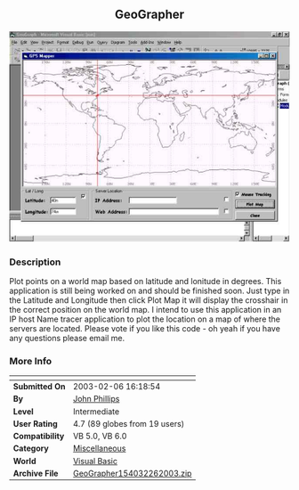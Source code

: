﻿<div align="center">

## GeoGrapher

<img src="PIC2003261537388023.jpg">
</div>

### Description

Plot points on a world map based on latitude and lonitude in degrees. This application is still being worked on and should be finished soon. Just type in the Latitude and Longitude then click Plot Map it will display the crosshair in the correct position on the world map. I intend to use this application in an IP host Name tracer application to plot the location on a map of where the servers are located. Please vote if you like this code - oh yeah if you have any questions please email me.
 
### More Info
 


<span>             |<span>
---                |---
**Submitted On**   |2003-02-06 16:18:54
**By**             |[John Phillips](https://github.com/Planet-Source-Code/PSCIndex/blob/master/ByAuthor/john-phillips.md)
**Level**          |Intermediate
**User Rating**    |4.7 (89 globes from 19 users)
**Compatibility**  |VB 5\.0, VB 6\.0
**Category**       |[Miscellaneous](https://github.com/Planet-Source-Code/PSCIndex/blob/master/ByCategory/miscellaneous__1-1.md)
**World**          |[Visual Basic](https://github.com/Planet-Source-Code/PSCIndex/blob/master/ByWorld/visual-basic.md)
**Archive File**   |[GeoGrapher154032262003\.zip](https://github.com/Planet-Source-Code/john-phillips-geographer__1-42997/archive/master.zip)








